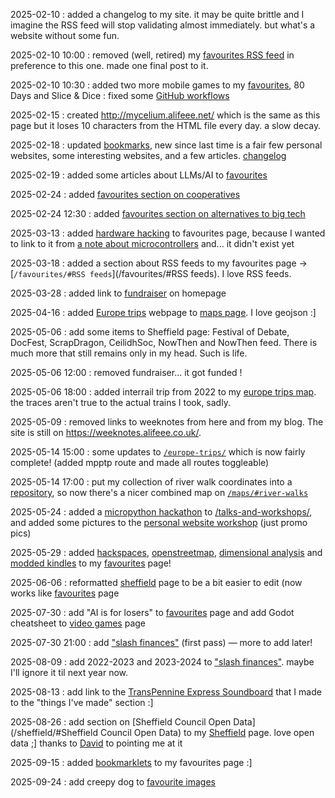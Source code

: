 2025-02-10
: added a changelog to my site. it may be quite brittle and I imagine the RSS feed will stop validating almost immediately. but what's a website without some fun.

2025-02-10 10:00
: removed (well, retired) my [favourites RSS feed](https://alifeee.co.uk/favourites/feed.xml) in preference to this one. made one final post to it.

2025-02-10 10:30
: added two more mobile games to my [favourites](https://alifeee.co.uk/favourites/#mobile%20games), 80 Days and Slice & Dice
: fixed some [GitHub workflows](https://github.com/alifeee/alifeee.github.io/commit/483e667514f2d2a80b709bc53a53bd91de96d42a)

2025-02-15
: created <http://mycelium.alifeee.net/> which is the same as this page but it loses 10 characters from the HTML file every day. a slow decay.

2025-02-18
: updated [bookmarks](./bookmarks/), new since last time is a fair few personal websites, some interesting websites, and a few articles. [changelog](https://github.com/alifeee/firefox-bookmarks)

2025-02-19
: added some articles about LLMs/AI to [favourites](./favourites/#articles)

2025-02-24
: added [favourites section on cooperatives](/favourites/#coop%20resources)

2025-02-24 12:30
: added [favourites section on alternatives to big tech](/favourites/#big%20tech%20alternatives)

2025-03-13
: added [hardware hacking](/favourites/#hardware%20hacking) to favourites page, because I wanted to link to it from [a note about microcontrollers](https://blog.alifeee.co.uk/notes/testing-micropython-on-an-esp-8266-d1-mini/) and... it didn't exist yet

2025-03-18
: added a section about RSS feeds to my favourites page -> [`/favourites/#RSS feeds`](/favourites/#RSS feeds). I love RSS feeds.

2025-03-28
: added link to [fundraiser](https://gofund.me/d8fcca90) on homepage

2025-04-16
: added [Europe trips](https://alifeee.co.uk/europe-trips/) webpage to [maps page](/maps/#trips-to-europe). I love geojson :]

2025-05-06
: add some items to Sheffield page: Festival of Debate, DocFest, ScrapDragon, CeilidhSoc, NowThen and NowThen feed. There is much more that still remains only in my head. Such is life.

2025-05-06 12:00
: removed fundraiser... it got funded !

2025-05-06 18:00
: added interrail trip from 2022 to my [europe trips map](/europe-trips/). the traces aren't true to the actual trains I took, sadly.

2025-05-09
: removed links to weeknotes from here and from my blog. The site is still on <https://weeknotes.alifeee.co.uk/>.

2025-05-14 15:00
: some updates to [`/europe-trips/`](/europe-trips/) which is now fairly complete! (added mpptp route and made all routes toggleable)

2025-05-14 17:00
: put my collection of river walk coordinates into a [repository](https://github.com/alifeee/river-walks/), so now there's a nicer combined map on [`/maps/#river-walks`](/maps/#river-walks)

2025-05-24
: added a [micropython hackathon](/talks-and-workshops/#micropython-hackathon) to [/talks-and-workshops/](/talks-and-workshops/), and added some pictures to the [personal website workshop](/talks-and-workshops/#personal-website-workshop) (just promo pics)

2025-05-29
: added [hackspaces](/favourites/hackspaces), [openstreetmap](/favourites/openstreetmap), [dimensional analysis](/favourites/hackspaces) and [modded kindles](/favourites/modded%20kindles) to my [favourites](/favourites/) page!

2025-06-06
: reformatted [sheffield](/sheffield/) page to be a bit easier to edit (now works like [favourites](/favourites) page

2025-07-30
: add "AI is for losers" to [favourites](./favourites/#images) page and add Godot cheatsheet to [video games](./video_games/) page

2025-07-30 21:00
: add ["slash finances"](./finances/) (first pass) — more to add later!

2025-08-09
: add 2022-2023 and 2023-2024 to ["slash finances"](./finances/). maybe I'll ignore it til next year now.

2025-08-13
: add link to the [TransPennine Express Soundboard](https://alifeee.co.uk/tpe-soundboard/) that I made to the "things I've made" section :]

2025-08-26
: add section on [Sheffield Council Open Data](/sheffield/#Sheffield Council Open Data) to my [Sheffield](/sheffield/) page. love open data ;] thanks to [David](https://about.cubictype.com/) to pointing me at it

2025-09-15
: added [bookmarklets](/favourites#bookmarklets) to my favourites page :]

2025-09-24
: add creepy dog to [favourite images](/favourites#images)
